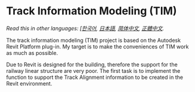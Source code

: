 # Track Information Modeling (TIM)

*Read this in other languages: [[한국어](README.ko.md), [日本語](README.ja.md), [简体中文](README.zh-cn.md), [正體中文](README.zh-tw.md).*

The track information modeling (TIM) project is based on the Autodesk Revit Platform plug-in. My target is to make the conveniences of TIM work as much as possible.

Due to Revit is designed for the building, therefore the support for the railway linear structure are very poor. The first task is to implement the function to support the Track Alignment information to be  created in the Revit environment.
